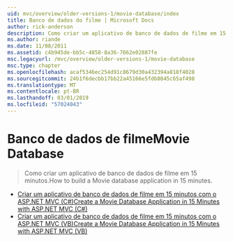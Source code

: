 ```yaml
---
uid: mvc/overview/older-versions-1/movie-database/index
title: Banco de dados do filme | Microsoft Docs
author: rick-anderson
description: Como criar um aplicativo de banco de dados de filme em 15 minutos.
ms.author: riande
ms.date: 11/08/2011
ms.assetid: c4b945de-bb5c-4858-8a36-7662e02887fe
msc.legacyurl: /mvc/overview/older-versions-1/movie-database
msc.type: chapter
ms.openlocfilehash: acaf5346ec254d91c8679d30a432394a818f4028
ms.sourcegitcommit: 24b1f6decbb17bb22a45166e5fdb0845c65af498
ms.translationtype: MT
ms.contentlocale: pt-BR
ms.lasthandoff: 03/01/2019
ms.locfileid: "57024043"
---
```

<a name="movie-database"></a><span data-ttu-id="381e1-103">Banco de dados de filme</span><span class="sxs-lookup"><span data-stu-id="381e1-103">Movie Database</span></span>
====================
> <span data-ttu-id="381e1-104">Como criar um aplicativo de banco de dados de filme em 15 minutos.</span><span class="sxs-lookup"><span data-stu-id="381e1-104">How to build a Movie database application in 15 minutes.</span></span>


- [<span data-ttu-id="381e1-105">Criar um aplicativo de banco de dados de filme em 15 minutos com o ASP.NET MVC (C#)</span><span class="sxs-lookup"><span data-stu-id="381e1-105">Create a Movie Database Application in 15 Minutes with ASP.NET MVC (C#)</span></span>](create-a-movie-database-application-in-15-minutes-with-asp-net-mvc-cs.md)
- [<span data-ttu-id="381e1-106">Criar um aplicativo de banco de dados de filme em 15 minutos com o ASP.NET MVC (VB)</span><span class="sxs-lookup"><span data-stu-id="381e1-106">Create a Movie Database Application in 15 Minutes with ASP.NET MVC (VB)</span></span>](create-a-movie-database-application-in-15-minutes-with-asp-net-mvc-vb.md)
